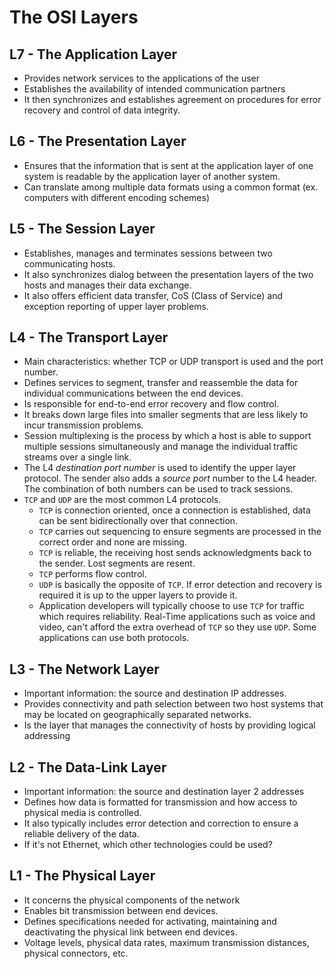 # The OSI Layers

## L7 - The Application Layer

- Provides network services to the applications of the user
- Establishes the availability of intended communication partners
- It then synchronizes and establishes agreement on procedures for
    error recovery and control of data integrity.

## L6 - The Presentation Layer

- Ensures that the information that is sent at the application layer
    of one system is readable by the application layer of another
    system.
- Can translate among multiple data formats using a common format (ex.
    computers with different encoding schemes)

## L5 - The Session Layer

- Establishes, manages and terminates sessions between two
    communicating hosts.
- It also synchronizes dialog between the presentation layers of the
    two hosts and manages their data exchange.
- It also offers efficient data transfer, CoS (Class of Service) and
    exception reporting of upper layer problems.

## L4 - The Transport Layer

- Main characteristics: whether TCP or UDP transport is used
    and the port number.
- Defines services to segment, transfer and reassemble the data for
    individual communications between the end devices.
- Is responsible for end-to-end error recovery and flow control.
- It breaks down large files into smaller segments that are less
    likely to incur transmission problems.
- Session multiplexing is the process by which a host is able to
    support multiple sessions simultaneously and manage the individual
    traffic streams over a single link. 
- The L4 *destination port number* is used to identify the upper layer
    protocol. The sender also adds a *source port* number to the L4
    header. The combination of both numbers can be used to track
    sessions.
- `TCP` and `UDP` are the most common L4 protocols.
    - `TCP` is connection oriented, once a connection is established,
        data can be sent bidirectionally over that connection.
    - `TCP` carries out sequencing to ensure segments are processed in
        the correct order and none are missing.
    - `TCP` is reliable, the receiving host sends acknowledgments back
        to the sender. Lost segments are resent.
    - `TCP` performs flow control.
    - `UDP` is basically the opposite of `TCP`. If error detection and
        recovery is required it is up to the upper layers to provide
        it.
    - Application developers will typically choose to use `TCP` for
        traffic which requires reliability. Real-Time applications
        such as voice and video, can't afford the extra overhead of
        `TCP` so they use `UDP`. Some applications can use both
        protocols.

## L3 - The Network Layer

- Important information: the source and destination IP addresses.
- Provides connectivity and path selection between two host systems
    that may be located on geographically separated networks.
- Is the layer that manages the connectivity of hosts by providing
    logical addressing

## L2 - The Data-Link Layer

- Important information: the source and destination layer 2 addresses
- Defines how data is formatted for transmission and how access to
    physical media is controlled.
- It also typically includes error detection and correction to ensure
    a reliable delivery of the data.
- If it's not Ethernet, which other technologies could be used?

## L1 - The Physical Layer

- It concerns the physical components of the network
- Enables bit transmission between end devices.
- Defines specifications needed for activating, maintaining and
    deactivating the physical link between end devices.
- Voltage levels, physical data rates, maximum transmission distances,
    physical connectors, etc.
